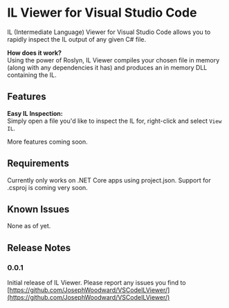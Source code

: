 # IL Viewer for Visual Studio Code

IL (Intermediate Language) Viewer for Visual Studio Code allows you to rapidly inspect the IL output of any given C# file.

**How does it work?**  
Using the power of Roslyn, IL Viewer compiles your chosen file in memory (along with any dependencies it has) and produces an in memory DLL containing the IL. 

## Features

**Easy IL Inspection:**  
Simply open a file you'd like to inspect the IL for, right-click and select `View IL`.

More features coming soon.


## Requirements

Currently only works on .NET Core apps using project.json. Support for .csproj is coming very soon.

## Known Issues

None as of yet.

## Release Notes

### 0.0.1

Initial release of IL Viewer. Please report any issues you find to [https://github.com/JosephWoodward/VSCodeILViewer/](https://github.com/JosephWoodward/VSCodeILViewer/)